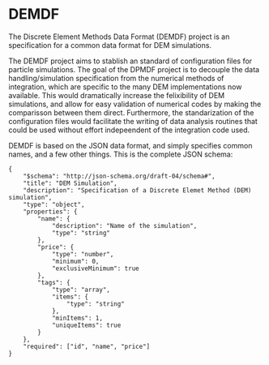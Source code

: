 DEMDF
=====

The Discrete Element Methods Data Format (DEMDF) project is an specification for a common data format for DEM simulations.

The DEMDF project aims to stablish an standard of configuration files for particle simulations.
The goal of the DPMDF project is to decouple the data handling/simulation specification from the
numerical methods of integration, which are specific to the many DEM implementations now available.
This would dramatically increase the felixibility of DEM simulations, and allow for easy validation of
numerical codes by making the comparisson between them direct.
Furthermore, the standarization of the configuration files would facilitate the writing of 
data analysis routines that could be used without effort indepeendent of the integration code used.

DEMDF is based on the JSON data format, and simply specifies common names, and a few other things.
This is the complete JSON schema:

```
{
    "$schema": "http://json-schema.org/draft-04/schema#",
    "title": "DEM Simulation",
    "description": "Specification of a Discrete Elemet Method (DEM) simulation",
    "type": "object",
    "properties": {
        "name": {
            "description": "Name of the simulation",
            "type": "string"
        },
        "price": {
            "type": "number",
            "minimum": 0,
            "exclusiveMinimum": true
        },
        "tags": {
            "type": "array",
            "items": {
                "type": "string"
            },
            "minItems": 1,
            "uniqueItems": true
        }
    },
    "required": ["id", "name", "price"]
}
```
